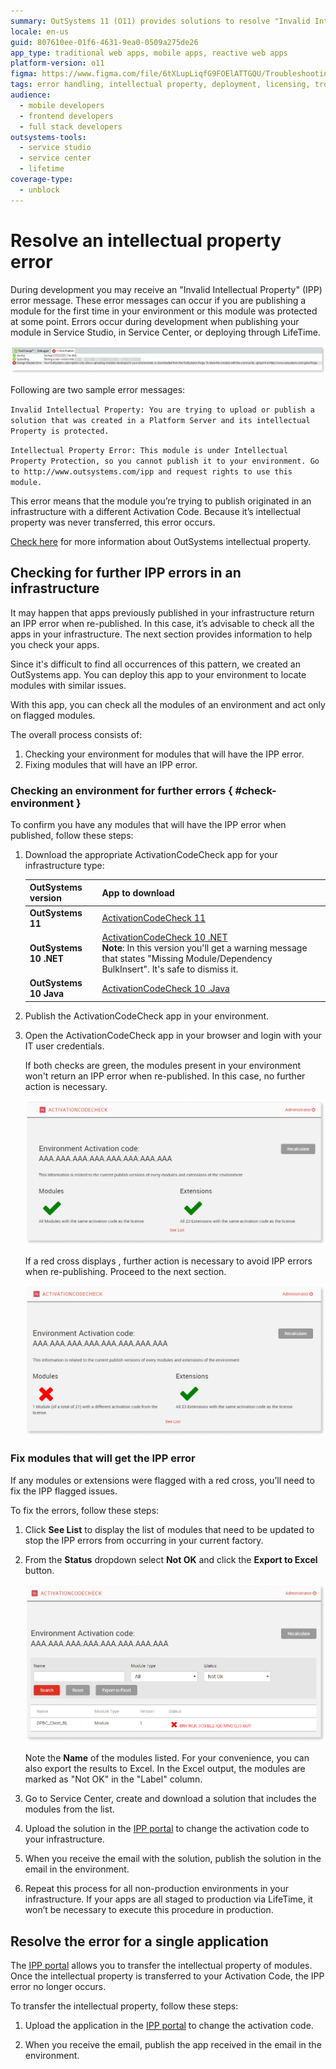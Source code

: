 ```yaml
---
summary: OutSystems 11 (O11) provides solutions to resolve "Invalid Intellectual Property" errors during module publishing.
locale: en-us
guid: 807610ee-01f6-4631-9ea0-0509a275de26
app_type: traditional web apps, mobile apps, reactive web apps
platform-version: o11
figma: https://www.figma.com/file/6tXLupLiqfG9FOElATTGQU/Troubleshooting?node-id=3327:554
tags: error handling, intellectual property, deployment, licensing, troubleshooting
audience:
  - mobile developers
  - frontend developers
  - full stack developers
outsystems-tools:
  - service studio
  - service center
  - lifetime
coverage-type:
  - unblock
---
```


# Resolve an intellectual property error

During development you may receive an "Invalid Intellectual Property" (IPP) error message.
These error messages can occur if you are publishing a module for the first time in your environment or this module was protected at some point. Errors occur during development when publishing your module in Service Studio, in Service Center, or deploying through LifeTime.

![Screenshot of an 'Invalid Intellectual Property' error message in OutSystems Service Studio.](images/ipp-error-publish_SS.png "Service Studio IPP Error Message")

Following are two sample error messages:

`Invalid Intellectual Property: You are trying to upload or publish a solution that was created in a Platform Server and its intellectual Property is protected.`

`Intellectual Property Error: This module is under Intellectual Property Protection, so you cannot publish it to your environment. Go to http://www.outsystems.com/ipp and request rights to use this module.`

This error means that the module you’re trying to publish originated in an infrastructure with a different Activation Code. Because it’s intellectual property was never transferred, this error occurs.

[Check here](../../licensing/ipp/what-is-ipp.md) for more information about OutSystems intellectual property.

## Checking for further IPP errors in an infrastructure

<div class="info" markdown="1">

It may happen that apps previously published in your infrastructure return an IPP error when re-published. In this case, it’s advisable to check all the apps in  your infrastructure. The next section provides information to help you check your apps.

</div>

Since it's difficult to find all occurrences of this pattern, we created an OutSystems app. You can deploy this app to your environment to locate modules with similar issues.

With this app, you can check all the modules of an environment and act only on flagged modules.

The overall process consists of:

1. Checking your environment for modules that will have the IPP error.
1. Fixing modules that will have an IPP error.

### Checking an environment for further errors { #check-environment }

To confirm you have any modules that will have the IPP error when published, follow these steps:

1. Download the appropriate ActivationCodeCheck app for your infrastructure type:

    | OutSystems version | App to download |
    |---|---|
    | **OutSystems 11** | [ActivationCodeCheck 11](resources/ActivationCodeCheck-O11.oap) |
    | **OutSystems 10 .NET** | [ActivationCodeCheck 10 .NET](resources/ActivationCodeCheck-O10.oap) <br/> **Note**: In this version you'll get a warning message that states "Missing Module/Dependency BulkInsert". It's safe to dismiss it.|
    | **OutSystems 10 Java** | [ActivationCodeCheck 10 .Java](resources/ActivationCodeCheck-O10-Java.oap) |

1. Publish the ActivationCodeCheck app in your environment.
1. Open the ActivationCodeCheck app in your browser and login with your IT user credentials.

    If both checks are green, the modules present in your environment won't return an IPP error when re-published. In this case, no further action is necessary.

    ![Screenshot showing a successful check with green checkmarks indicating no IPP errors in OutSystems environment.](images/ipp-error-check-ok.png "Activation Code Check - All Clear")

    If a red cross displays , further action is necessary to avoid IPP errors when re-publishing. Proceed to the next section.

    ![Screenshot displaying a red cross indicating an IPP error found in one of the modules in the OutSystems environment.](images/ipp-error-check-nok.png "Activation Code Check - Error Found")

### Fix modules that will get the IPP error

If any modules or extensions were flagged with a red cross, you’ll need to fix the IPP flagged issues.

To fix the errors, follow these steps:

1. Click **See List** to display the list of modules that need to be updated to stop the IPP errors from occurring in your current factory.

1. From the **Status** dropdown select **Not OK** and click the **Export to Excel** button.

    ![Screenshot of the ActivationCodeCheck app with an option to export to Excel the list of modules with IPP errors.](images/ipp-error-check-export.png "Exporting IPP Error Details")

    Note the **Name** of the modules listed. For your convenience, you can also export the results to Excel. In the Excel output, the modules are marked as "Not OK" in the "Label" column.

1. Go to Service Center, create and download a solution that includes the modules from the list.

1. Upload the solution in the [IPP portal](http://www.outsystems.com/ipp/) to change the activation code to your infrastructure.

1. When you receive the email with the solution, publish the solution in the email in the environment.

1. Repeat this process for all non-production environments in your infrastructure. If your apps are all staged to production via LifeTime, it won’t be necessary to execute this procedure in production.

## Resolve the error for a single application

The [IPP portal](http://www.outsystems.com/ipp/) allows you to transfer the intellectual property of modules. Once the intellectual property is transferred to your Activation Code, the IPP error no longer occurs.

To transfer the intellectual property, follow these steps:

1. Upload the application in the [IPP portal](http://www.outsystems.com/ipp/) to change the activation code.

1. When you receive the email, publish the app received in the email in the environment.
